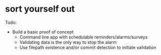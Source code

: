 # sort yourself out

Todo: 

* Build a basic proof of concept
  * Command line app with schedulable reminders/alarms/surveys
  * Validating data is the only way to stop the alarm
  * Use filepath existence and/or commit detection to initiate validation
